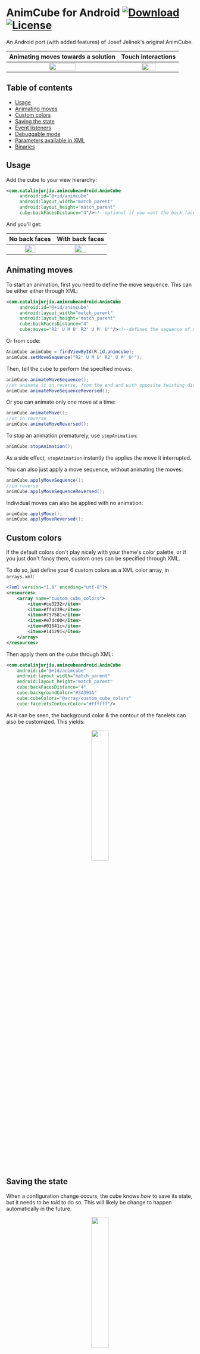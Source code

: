 # AnimCube for Android [ ![Download](https://api.bintray.com/packages/cjurjiu/cjurjiu-opensource/animcube-android/images/download.svg?version=1.0.2) ](https://bintray.com/cjurjiu/cjurjiu-opensource/animcube-android/1.0.2/link) [![License](https://img.shields.io/badge/License-Apache%202.0-blue.svg)](https://tldrlegal.com/license/apache-license-2.0-(apache-2.0))
An Android port (with added features) of Josef Jelinek's original AnimCube.

Animating moves towards a solution | Touch interactions
:---: | :---:
<img src="https://github.com/cjurjiu/animcubeandroid/blob/master/github_media/animate_moves_forward.gif" width="50%" /> | <img src="https://github.com/cjurjiu/animcubeandroid/blob/master/github_media/free_interaction.gif"  width="50%" />

## Table of contents
  * [Usage](#usage)
  * [Animating moves](#animating-moves)
  * [Custom colors](#custom-colors)
  * [Saving the state](#saving-the-state)
  * [Event listeners](#event-listeners)
  * [Debuggable mode](#debuggable-mode)
  * [Parameters available in XML](#parameters-available-in-xml)
  * [Binaries](#binaries)

## Usage

Add the cube to your view hierarchy:

```xml
<com.catalinjurjiu.animcubeandroid.AnimCube
     android:id="@+id/animcube"
     android:layout_width="match_parent"
     android:layout_height="match_parent"
     cube:backFacesDistance="4"/><!--optional if you want the back faces to be displayed-->
```

And you'll get:

No back faces | With back faces
:--: | :--:
<img src="https://github.com/cjurjiu/animcubeandroid/blob/master/github_media/cube_view_no_backfaces.png" width="50%"/> | <img src="https://github.com/cjurjiu/animcubeandroid/blob/master/github_media/cube_view.png" width="50%"/>

## Animating moves

To start an animation, first you need to define the move sequence. This can be either either through XML:

```xml
<com.catalinjurjiu.animcubeandroid.AnimCube
     android:id="@+id/animcube"
     android:layout_width="match_parent"
     android:layout_height="match_parent"     
     cube:backFacesDistance="4"
     cube:moves="R2' U M U' R2' U M' U'"/><!--defines the sequence of moves to be performed-->
```
Or from code:
```java
AnimCube animCube = findViewById(R.id.animcube);
animCube.setMoveSequence("R2' U M U' R2' U M' U'");
```
Then, tell the cube to perform the specified moves:

```java
animCube.animateMoveSequence();
//or animate it in reverse, from the end and with opposite twisting direction
animCube.animateMoveSequenceReversed(); 
```
Or you can animate only one move at a time:

```java
animCube.animateMove();
//or in reverse
animCube.animateMoveReversed();
```
To stop an animation prematurely, use `stopAnimation`:
```java
animCube.stopAnimation();
```
As a side effect, `stopAnimation` instantly the applies the move it interrupted.

You can also just apply a move sequence, without animating the moves:

```java
animCube.applyMoveSequence();
//in reverse
animCube.applyMoveSequenceReversed();
```
Individual moves can also be applied with no animation:

```java
animCube.applyMove();
animCube.applyMoveReversed();
```
## Custom colors
If the default colors don't play nicely with your theme's color palette, or if you just don't fancy them, custom ones can be specified through XML.

To do so, just define your 6 custom colors as a XML color array, in `arrays.xml`:

```xml
<?xml version="1.0" encoding="utf-8"?>
<resources>
    <array name="custom_cube_colors">
        <item>#ce3232</item>
        <item>#ffa239</item>
        <item>#737581</item>
        <item>#e7dc00</item>
        <item>#01641c</item>
        <item>#141291</item>
    </array>
</resources>    
```

Then apply them on the cube through XML:

```xml
<com.catalinjurjiu.animcubeandroid.AnimCube
    android:id="@+id/animcube"
    android:layout_width="match_parent"
    android:layout_height="match_parent"
    cube:backFacesDistance="4"
    cube:backgroundColor="#3A393A"
    cube:cubeColors="@array/custom_cube_colors"
    cube:faceletsContourColor="#ffffff"/>
```
As it can be seen, the background color & the contour of the facelets can also be customized. This yields:

<p align="center">
<img src="https://github.com/cjurjiu/animcubeandroid/blob/master/github_media/custom_colors.png" width="30%"/>
</p>

## Saving the state

When a configuration change occurs, the cube knows <i>how</i> to save its state, but it needs to be <i>told</i> to do so. This will likely be change to happen automatically in the future.

<p align="center">
<img src="https://github.com/cjurjiu/animcubeandroid/blob/master/github_media/screen_rotation.gif" width="30%"/>
</p>

For now however, ensuring the cube saves its state is relatively simple. Just add the following to your Activity/Fragment:

```java
public class MainActivity extends Activity {
    public static final String ANIM_CUBE_SAVE_STATE_BUNDLE_ID = "animCube";
    private AnimCube animCube;
    ...

    @Override
    protected void onSaveInstanceState(Bundle outState) {
        super.onSaveInstanceState(outState);
        outState.putBundle(ANIM_CUBE_SAVE_STATE_BUNDLE_ID, animCube.saveState());
    }

    @Override
    protected void onRestoreInstanceState(Bundle savedInstanceState) {
        super.onRestoreInstanceState(savedInstanceState);
        animCube.restoreState(savedInstanceState.getBundle(ANIM_CUBE_SAVE_STATE_BUNDLE_ID));
    }
}
```
## Event listeners

### Animation events
To be notified whenever an animation is finished, you can register an `OnCubeAnimationFinishedListener`. This makes `AnimCube` call `onAnimationFinished` every time a call to animate, or apply for one or move moves has finished making its changes.

**Note:** When animating/applying a move sequence (i.e. not individual moves) `onAnimationFinished` is only called when the end of the move sequence is reached, or when `stopAnimation` is called. It is *not* called for every move in the sequence.

### Cube changed events
All the animate/apply calls change the underlying cube model. Additionally, this can also happen when the cube is editable and the user manually twists a layer.

To be notified when the cube model is changed, use an `OnCubeModelUpdatedListener`. This also allows you to be notified when each move is applied, when animating a move sequence, since the `OnCubeAnimationFinishedListener` is only notified when the whole sequence has finished animating. 

**Note:** The set `OnCubeModelUpdatedListener` is also notified for each move in a move sequence, when it is applied with `AnimCube#applyMoveSequence` & `AnimCube#applyMoveSequenceReversed`. This happens because, although to the user the whole move sequence seems to be applied instantly, internally the moves are applied one by one, and rendering occurrs only at the end.

## Debuggable mode

**TL;DR:** Always use `AnimCube.java`, only use `AnimCubeDebuggable.java` when you need detailed logs to file an issue.

**Long version:**

Currently the library contains two classes: `AnimCube.java` & `AnimCubeDebug.java`. In terms of behavior they are equivalent, and generally you should only ever use `AnimCube.java`. Strictly speaking though, when it comes to the debug mode, their behavior differs. 

When debug mode is **on**, `AnimCube.java` prints some warnings, if they happen. With debug mode **off**, the warnings are omitted and nothing else happens.

On the other hand, `AnimCubeDebug.java` prints a plethora of debug & info messages to LogCat when debug mode is **on**, and prints nothing when it's **off**.

The decission to have two different classes wasn't an easy one. Internally, both classes rely on utility methods to decide whether to print a certain message or not. However, even if in the end logging to logcat doesn't happen, the string message is still allocated. An alternative would've been to check the condition before allocating the string, but then the code itself would be polluted with tons of conditional checks.

By removing all debug & info logs from `AnimCube.java`, memory is not polluted with strings that never get printed when debug mode is off. Yet, all the debug messages can still be obtained if `AnimCube` is swapped with `AnimCubeDebug` when attempting to reproduce an issue.

To turn debug mode on from code, use `AnimCube#setDebuggable(boolean)`. To enable it from XML, use the `debuggable` attribute:
```xml
<com.catalinjurjiu.animcubeandroid.AnimCube
    android:id="@+id/animcube"
    android:layout_width="match_parent"
    android:layout_height="match_parent"
    cube:debuggable="true"/>
```        

By default, debug mode is **disabled**.

## Parameters available in XML
Many of the [original parameters](http://software.rubikscube.info/AnimCube/) have been kept with equivalent behavior. However, certain names were changed. 

This section describes just the configuration params supported by AnimCube-Android, however if you are interested in an actual changelog between the list of parameters provided by the original and this version, see [CHANGELOG_FROM_ANIMCUBE_JELINEK.md](https://github.com/cjurjiu/animcubeandroid)

Parameters list:
  * [backgroundColor](#backgroundColor)
  * [cubeColors](#cubeColors)
  * [faceletContourColor](#faceletContourColor)
  * [initialState](#initialState)
  * [moves](#moves)
  * [backFacesDistance](#backFacesDistance)
  * [touchSensitivity](#touchSensitivity)
  * [initialRotation](#initialRotation)
  * [perspective](#perspective)
  * [scale](#scale)
  * [singleRotationSpeed](#singleRotationSpeed)
  * [doubleRotationSpeed](#doubleRotationSpeed)
  * [verticalAlign](#verticalAlign)
  * [debuggable](#debuggable)


### <a name="backgroundColor"></a> backgroundColor - color | reference
Specifies the background color of the cube view.

### <a name="cubeColors"></a> cubeColors - reference
Specifies 6 custom colors to be used by the cube, instead of the default colors. Must be an array defined in XML.

### <a name="faceletContourColor"></a> faceletContourColor - color | reference
Specifies the color of the region between cube facelets. 

### <a name="initialState"></a> initialState - string | reference
Specifies the initial state of the cube. Needs to contain an array of exactly 54 color indexes. Valid indexes are in the range [0,5], with each index corresponding to the following default color:
  * 0 - White
  * 1 - Yellow
  * 2 - Orange
  * 3 - Red
  * 4 - Blue
  * 5 - Green

If custom colors are defined, then the indexes will map on the array of custom colors. For example, if in a custom color scheme Black replaces White, then the index 0 would map to Black.

Example value of *initialState* for a solved cube:
```xml
cube:initialState="000000000111111111222222222333333333444444444555555555"
```

By default, the cube is in the state mentioned above as example.

### <a name="moves"></a> moves - string | reference

Sets the sequence of moves that need to be performed (and optionally, animated). Some of the moves affect centers and they can be moved to another layer from the user's point of view. Such movements **do not affect** the notation from the user's point of view. The characters are not fixed to particular centers.

For example, if an "M" is performed and then an "F" is needed, it should affect the front layer seen in the front position and not the bottom layer, where the center that was in the front position is now placed. The chosen way is very familiar to the "corner-starters" (solving the cube starting from the corners).

The sequence is defined in extended Singmaster's notation. The basis for the turns are six letters of the following meaning.

  * U - Up (rotate top layer)
  * D - Down (rotate bottom layer)
  * F - Front (rotate front layer)
  * B - Back (rotate back layer)
  * L - Left (rotate left layer)
  * R - Right (rotate right layer)

The letter case is important here, because the same - but lowercase - letters are used for different moves. Modifiers can be appended to the move character.

  * Separate characters mean turning the corresponding layer 90 degrees clock-wise.
  * Appending apostrophe "'" or digit "3" means turning 90 degrees counter clock-wise.
  * Appending digit "2" means 180 degrees rotation of the corresponding layer (clock-wise).
  * You can use combination "2'" for double counter clock-wise turn. This combination is useful if you want to show the most efficient directions when using finger shortcuts.

There are also some advanced modifiers that are written immediately after the move letter and right before the basic modifiers already defined. The possible modifiers are:

  * m - middle layer turn between the specified layer and the opposite one
  * c - whole-cube turn in the direction of the specified layer
  * s - slice turn; two opposite layers are turned in the same directions ("Rs" is equal to "R L'" or "L' R")
  * a - anti-slice turn; two opposite layers are turned in the opposite directions ("Ra" is equal to "R L" or "L R")
  * t - thick turn; two adjacent layers (the specified one and the adjacent one) are turned simultaneously

The library supports some additional characters to represent specific moves. The center layers can be rotated using the following characters in combination with previous modifiers.

  * E - equator (between U and D layers in the U'/D direction)
  * S - standing (between F and B layers in the F/B' direction)
  * M - middle (between L and R layers in the L/R' direction)

The library also supports turns of the entire cube. This feature can be used to rotate the cube in order to show the cube in the best position for the current situation to watch the move sequence. The available symbols to rotate the cube are shown in the following table (they can be also combined with the modifiers).

  * X - rotate around x-axis (in the same direction as "R" or "L'" is performed)
  * Y - rotate around y-axis (in the same direction as "F" or "B'" is performed)
  * Z - rotate around z-axis (in the same direction as "U" or "D'" is performed)

There is also a possibility to rotate two adjacent layers simultaneously. The notation and meaning is similar to the face-layer rotations, but the letters are in lowercase.

  * u - up (rotate two top layers)
  * d - down (rotate two bottom layers)
  * f - front (rotate two front layers)
  * b - back (rotate two back layers)
  * l - left (rotate two left layers)
  * r - right (rotate two right layers)

There is yet another character to be used in the parameter value - the dot '.' character. When a dot is found in the sequence during playing the animation, it is delayed for a half of the time the quarter turn is performed.

**Important:** In Josef Jelink's original AnimCube applet there could be several move sequences specified in the same string. The sequences were separated by the semicolon character ';'. This feature however is disabled in this version.<br>
If the move sequence string passed to this method has more than one move sequences defined, only the first will be taken into consideration, and the next will be ignored.

**Note:** For additional details and a few left out alternatives to certain notations, see Josef's complete documentation for the move sequence <a href="http://software.rubikscube.info/AnimCube/#move">here.</a>

### <a name="backFacesDistance"></a> backFacesDistance - integer | reference

Controls whether sides pointing away from the user are rendered behind the cube. This parameter sets their distance from the cube. 

Typically, a value smaller than 2 means they won't be visible (hence, disabled). A value too large means they will be rendered outside the screen. 

Usually values between 2 - 10 are good picks, with 0 when they don't need to be displayed.

### <a name="touchSensitivity"></a> touchSensitivity - float | reference

Controls how well the cube reacts to touch events. Expects a **float** in the interval [0f,2f].

Default value is 1f.

### <a name="initialRotation"></a> initialRotation - string | reference

Defines the initial rotation of the cube.

The value can be of any length and can contain characters: 'u', 'd', 'f', 'b', 'l' and 'r' in upper or lower case. The rotation steep is 15 degrees. The default value is "lluu". The rotation axis and direction is similar to rotation of layers, etc.

### <a name="perspective"></a> perspective - integer | reference

This parameter allows to customize the perspective deformation of the cube. The value should consist only of decimal digits. The higher value the closer to a parallel view. 

The default value is 2.

### <a name="scale"></a> scale - integer | reference

This parameter allows to customize the size of the cube. The value should consist only of decimal digits. The higher value the smaller cube. The exact size is computed as 1 / (1 + scale / 10). 

The default value is 0 that causes the cube to fit in window. 

The parameter is useful in combination with *verticalAlign*.

### <a name="singleRotationSpeed"></a> singleRotationSpeed - integer | reference

Sets the rotation speed of a single rotation. This parameter allows to customize the speed of quarter turn separately from face turns. The value should consist only of decimal digits.

The higher value the slower is the animation. The default value is 10, which corresponds to approximately 1 second for face turn and approximately 2/3 seconds for quarter turn if not specified differently.

The face turn speed can be adjusted separately by *doubleRotationSpeed*.

### <a name="doubleRotationSpeed"></a> doubleRotationSpeed - integer | reference

Sets the rotation speed of a double rotation. This parameter allows to customize the speed of face turns separately from quarter turns. The value should consist only of decimal digits.

The higher value the slower is the animation. The default value is 10, which corresponds to approximately 1 second
for the face turn.

The default is set to the 150% of the value of speed.

The quarter turn speed can be adjusted by *singleRotationSpeed*.

### <a name="verticalAlign"></a> verticalAlign - integer | reference

This parameter allows to position the cube vertically. 

The only permitted values are *"top"*, *"center"* and *"bottom"* for bottom align. 

The default value is 1.

**Note:** The parameter makes sense in combination with scale. With the default scale, the cube will always be centered.

### <a name="debuggable"></a> debuggable - boolean | reference

Enables or disables debug mode.

This is disabled by default.

## Binaries

Binaries and dependency information for Maven, Ivy, Gradle and others can be found on [jcenter](https://bintray.com/cjurjiu/cjurjiu-opensource/animcube-android).

Example for Gradle:

```groovy
compile 'com.catalinjurjiu:animcube-android:1.0.2'
```

and for Maven:

```xml
<dependency>
  <groupId>com.catalinjurjiu</groupId>
  <artifactId>animcube-android</artifactId>
  <version>1.0.2</version>
  <type>pom</type>
</dependency>
```
and for Ivy:

```xml
<dependency org='com.catalinjurjiu' name='animcube-android' rev='1.0.2'>
  <artifact name='animcube-android' ext='pom' ></artifact>
</dependency>
```
